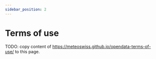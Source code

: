 ```yaml
---
sidebar_position: 2
---
```


# Terms of use

TODO: copy content of https://meteoswiss.github.io/opendata-terms-of-use/ to this page.